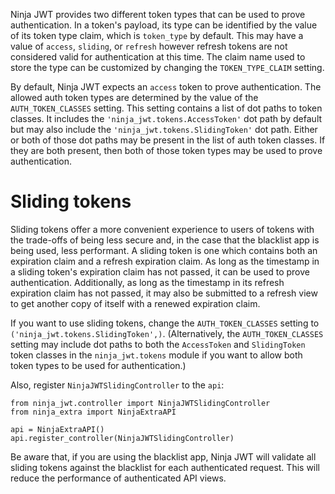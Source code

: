 
Ninja JWT provides two different token types that can be used to prove
authentication. In a token's payload, its type can be identified by the
value of its token type claim, which is `token_type` by default. This
may have a value of `access`, `sliding`, or `refresh` however
refresh tokens are not considered valid for authentication at this time.
The claim name used to store the type can be customized by changing the
`TOKEN_TYPE_CLAIM` setting.

By default, Ninja JWT expects an `access` token to prove
authentication. The allowed auth token types are determined by the value
of the `AUTH_TOKEN_CLASSES` setting. This setting contains a list of dot
paths to token classes. It includes the `'ninja_jwt.tokens.AccessToken'`
dot path by default but may also include the
`'ninja_jwt.tokens.SlidingToken'` dot path. Either or both of those dot
paths may be present in the list of auth token classes. If they are both
present, then both of those token types may be used to prove
authentication.

Sliding tokens
==============

Sliding tokens offer a more convenient experience to users of tokens
with the trade-offs of being less secure and, in the case that the
blacklist app is being used, less performant. A sliding token is one
which contains both an expiration claim and a refresh expiration claim.
As long as the timestamp in a sliding token\'s expiration claim has not
passed, it can be used to prove authentication. Additionally, as long as
the timestamp in its refresh expiration claim has not passed, it may
also be submitted to a refresh view to get another copy of itself with a
renewed expiration claim.

If you want to use sliding tokens, change the `AUTH_TOKEN_CLASSES`
setting to `('ninja_jwt.tokens.SlidingToken',)`. (Alternatively, the
`AUTH_TOKEN_CLASSES` setting may include dot paths to both the
`AccessToken` and `SlidingToken` token classes in the `ninja_jwt.tokens`
module if you want to allow both token types to be used for
authentication.)

Also, register `NinjaJWTSlidingController` to the `api`:
``` {.sourceCode .python}
from ninja_jwt.controller import NinjaJWTSlidingController
from ninja_extra import NinjaExtraAPI

api = NinjaExtraAPI()
api.register_controller(NinjaJWTSlidingController)

```

Be aware that, if you are using the blacklist app, Ninja JWT will
validate all sliding tokens against the blacklist for each authenticated
request. This will reduce the performance of authenticated API views.
